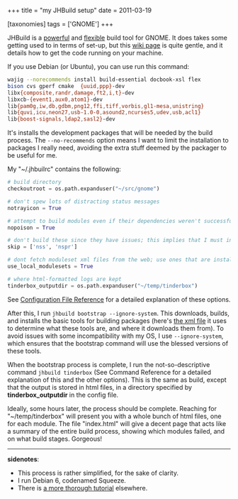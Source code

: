 +++
title = "my JHBuild setup"
date = 2011-03-19

[taxonomies]
tags = ['GNOME']
+++

JHBuild is a [powerful] and [flexible] build tool for GNOME. It does
takes some getting used to in terms of set-up, but this [wiki page] is
quite gentle, and it details how to get the code running on your
machine.

If you use Debian (or Ubuntu), you can use run this command:

```sh
wajig --norecommends install build-essential docbook-xsl flex
bison cvs gperf cmake  {uuid,ppp}-dev
libx{composite,randr,damage,ft2,i,t}-dev
libxcb-{event1,aux0,atom1}-dev
lib{pam0g,iw,db,gdbm,png12,ffi,tiff,vorbis,gl1-mesa,unistring}
lib{quvi,icu,neon27,usb-1.0-0,asound2,ncurses5,udev,usb,acl1}
lib{boost-signals,ldap2,sasl2}-dev
```

It's installs the development packages that will be needed by the build
process. The `--no-recommends` option means I want to limit the
installation to packages I really need, avoiding the extra stuff deemed
by the packager to be useful for me.

My "~/.jhbuilrc" contains the following:

```python
# build directory
checkoutroot = os.path.expanduser("~/src/gnome")

# don't spew lots of distracting status messages
notrayicon = True

# attempt to build modules even if their dependencies weren't successfully built
nopoison = True

# don't build these since they have issues; this implies that I must install my distro's development versions
skip = ['nss', 'nspr']

# dont fetch moduleset xml files from the web; use ones that are installed locally
use_local_modulesets = True

# where html-formatted logs are kept
tinderbox_outputdir = os.path.expanduser("~/temp/tinderbox")
```

See [Configuration File Reference][flexible] for a detailed explanation
of these options.

After this, I run `jhbuild bootstrap --ignore-system`. This downloads,
builds, and installs the basic tools for building packages (here's [the
xml file] it uses to determine what these tools are, and where it
downloads them from). To avoid issues with some incompatibility with my
OS, I use `--ignore-system`, which ensures that the bootstrap command
will use the blessed versions of these tools.

When the bootstrap process is complete, I run the not-so-descriptive
command `jhbuild tinderbox` (See Command Reference for a detailed
explanation of this and the other options). This is the same as build,
except that the output is stored in html files, in a directory specified
by **tinderbox_outputdir** in the config file.

Ideally, some hours later, the process should be complete. Reaching for
"~/temp/tinderbox" will present you with a whole bunch of html files,
one for each module. The file "index.html" will give a decent page
that acts like a summary of the entire build process, showing which
modules failed, and on what build stages. Gorgeous!

---

**sidenotes**:

- This process is rather simplified, for the sake of clarity.
- I run Debian 6, codenamed Squeeze.
- There is [a more thorough tutorial] elsewhere.

[powerful]: http://library.gnome.org/devel/jhbuild/unstable/command-reference.html.en
[flexible]: http://library.gnome.org/devel/jhbuild/unstable/config-reference.html.en
[wiki page]: http://live.gnome.org/Jhbuild
[the xml file]: http://git.gnome.org/browse/jhbuild/tree/modulesets/bootstrap.modules
[a more thorough tutorial]: http://www.vuntz.net/journal/post/2010/09/23/My-love-for-jhbuild
